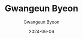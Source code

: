 ---
layout: personal_info
author: Gwangeun Byeon
title: Gwangeun Byeon
date: 2024-06-06
images: [images/members/gwangeun_byeon.png]

params:
    position:  "PhD Course"
    interests: ['Domain Specific Accelerator']
    telephone: +82-10-0000-0000
    email:     kebyun@skku.edu
    biography: "Lorem Ipsum is simply dummy text of the printing and typesetting industry. Lorem Ipsum has been the industry's standard dummy text ever since the 1500s"
---
